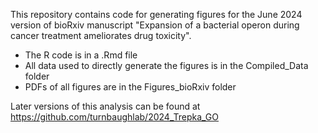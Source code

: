This repository contains code for generating figures for the June 2024 version of bioRxiv manuscript "Expansion of a bacterial operon during cancer treatment ameliorates drug toxicity". 
 - The R code is in a .Rmd file
 - All data used to directly generate the figures is in the Compiled_Data folder
 - PDFs of all figures are in the Figures_bioRxiv folder

Later versions of this analysis can be found at https://github.com/turnbaughlab/2024_Trepka_GO
